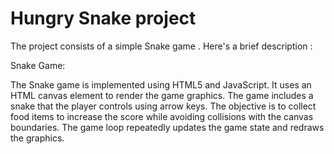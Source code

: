 # Hungry Snake project


The project consists of a simple Snake game . Here's a brief description :

Snake Game:

The Snake game is implemented using HTML5 and JavaScript.
It uses an HTML canvas element to render the game graphics.
The game includes a snake that the player controls using arrow keys.
The objective is to collect food items to increase the score while avoiding collisions with the canvas boundaries.
The game loop repeatedly updates the game state and redraws the graphics.
